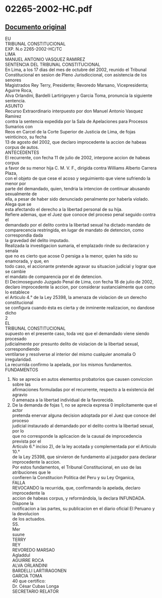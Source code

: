 
02265-2002-HC.pdf
=================
  
[Documento original](https://tc.gob.pe/jurisprudencia/2003/02265-2002-HC.pdf)  
---  
EU  
TRIBUNAL CONSTITUCIONAL  
EXP. N.o 2265-2002-HC/TC  
LIMA  
MANUEL ANTONIO VASQUEZ RAMIREZ  
SENTENCIA DEL TRIBUNAL CONSTITUCIONAL  
En Lima, a los 17 dias del mes de octubre del 2002, reunido el Tribunal  
Constitucional en sesion de Pleno Jurisdiccional, con asistencia de los senores  
Magistrados Rey Terry, Presidente; Revoredo Marsano, Vicepresidenta; Aguirre Roca,  
Alva Orlandini, Bardelli Lartirigoyen y Garcia Toma, pronuncia la siguiente sentencia.  
ASUNTO  
Recurso Extraordinario interpuesto por don Manuel Antonio Vasquez Ramirez  
contra la sentencia expedida por la Sala de Apelaciones para Procesos Sumarios con  
Reos en Carcel de la Corte Superior de Justicia de Lima, de fojas veinticinco, su fecha  
13 de agosto del 2002, que declaro improcedente la accion de habeas corpus de autos.  
ANTECEDENTES  
El recurrente, con fecha 11 de julio de 2002, interpone accion de habeas corpus  
a favor de su menor hija C. M. V. F., dirigida contra Williams Alberto Carrera Plaza,  
con el objeto de que cese el acoso y seguimiento que viene sufriendo la menor por  
parte del demandado, quien, tendria la intencion de continuar abusando sexualmente de  
ella, a pesar de haber sido denunciado penalmente por haberla violado. Alega que se  
esta afectando el derecho a la libertad personal de su hija.  
Refiere ademas, que el Juez que conoce del proceso penal seguido contra el  
demandado por el delito contra la libertad sexual ha dictado mandato de  
comparecencia restringida, en lugar de mandato de detencion, como correspondia dada  
la gravedad del delito imputado.  
Realizada la investigacion sumaria, el emplazado rinde su declaracion y senala  
que no es cierto que acose O persiga a la menor, quien ha sido su enamorada, y que, en  
todo caso, el accionante pretende agravar su situacion judicial y lograr que se cambie  
el mandato de comparencia por el de detencion.  
El Decimosegundo Juzgado Penal de Lima, con fecha 18 de julio de 2002,  
declaro improcedente la accion, por considerar sustancialmente que como lo establece  
el Articulo 4.° de la Ley 25398, la amenaza de violacion de un derecho constitucional  
se configura cuando ésta es cierta y de inminente realizacion, no dandose dicho  
2  
EL  
TRIBUNAL CONSTITUCIONAL  
supuesto en el presente caso, toda vez que el demandado viene siendo procesado  
judicialmente por presunto delito de violacion de la libertad sexual, correspondiendo  
ventilarse y resolverse al interior del mismo cualquier anomalia O irregularidad.  
La recurrida confirmo la apelada, por los mismos fundamentos.  
FUNDAMENTOS  
1. No se aprecia en autos elementos probatorios que causen conviccion sobre las  
afirmaciones formuladas por el recurrente, respecto a la existencia del agravio  
0 amenaza a la libertad individual de la favorecida.  
2. De la demanda de fojas 1, no se aprecia expresa 0 implicitamente que el actor  
pretenda enervar alguna decision adoptada por el Juez que conoce del proceso  
judicial instaurado al demandado por el delito contra la libertad sexual, por lo  
que no corresponde la aplicacion de la causal de improcedencia prevista por el  
Articulo 6.° inciso 2), de la ley acotada y complementada por el Articulo 10.°  
de la Ley 25398, que sirvieron de fundamento al juzgador para declarar  
improcedente la accion.  
Por estos fundamentos, el Tribunal Constitucional, en uso de las atribuciones que le  
confieren la Constitucion Politica del Peru y su Ley Organica,  
FALLA  
REVOCANDO la recurrida, que, confirmando la apelada, declaro improcedente la  
accion de habeas corpus, y reformândola, la declara INFUNDADA. Dispone la  
notificacion a las partes, su publicacion en el diario oficial El Peruano y la devolucion  
de los actuados.  
SS.  
Mer  
suune  
TERRY  
REY  
REVOREDO MARSAO  
Agladdul  
AGUIRRE ROCA  
ALVA ORLANDINI  
BARDELLI LARTIRAGONEN  
GARCIA TOMA  
40 que certifico:  
Dr. César Cubas Longa  
SECRETARIO RELATOR